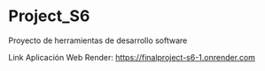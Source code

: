# Project_S6
Proyecto de herramientas de desarrollo software 

Link Aplicación Web Render:
https://finalproject-s6-1.onrender.com

